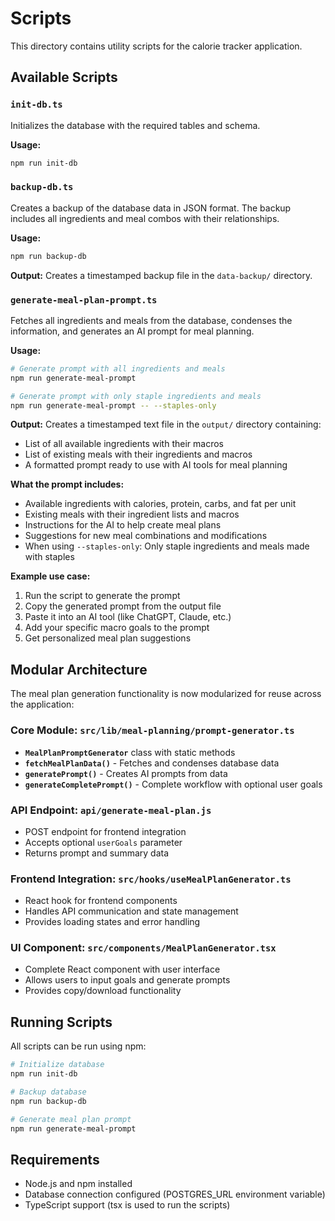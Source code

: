 # Scripts

This directory contains utility scripts for the calorie tracker application.

## Available Scripts

### `init-db.ts`
Initializes the database with the required tables and schema.

**Usage:**
```bash
npm run init-db
```

### `backup-db.ts`
Creates a backup of the database data in JSON format. The backup includes all ingredients and meal combos with their relationships.

**Usage:**
```bash
npm run backup-db
```

**Output:** Creates a timestamped backup file in the `data-backup/` directory.

### `generate-meal-plan-prompt.ts`
Fetches all ingredients and meals from the database, condenses the information, and generates an AI prompt for meal planning.

**Usage:**
```bash
# Generate prompt with all ingredients and meals
npm run generate-meal-prompt

# Generate prompt with only staple ingredients and meals
npm run generate-meal-prompt -- --staples-only
```

**Output:** Creates a timestamped text file in the `output/` directory containing:
- List of all available ingredients with their macros
- List of existing meals with their ingredients and macros
- A formatted prompt ready to use with AI tools for meal planning

**What the prompt includes:**
- Available ingredients with calories, protein, carbs, and fat per unit
- Existing meals with their ingredient lists and macros
- Instructions for the AI to help create meal plans
- Suggestions for new meal combinations and modifications
- When using `--staples-only`: Only staple ingredients and meals made with staples

**Example use case:**
1. Run the script to generate the prompt
2. Copy the generated prompt from the output file
3. Paste it into an AI tool (like ChatGPT, Claude, etc.)
4. Add your specific macro goals to the prompt
5. Get personalized meal plan suggestions

## Modular Architecture

The meal plan generation functionality is now modularized for reuse across the application:

### Core Module: `src/lib/meal-planning/prompt-generator.ts`
- **`MealPlanPromptGenerator`** class with static methods
- **`fetchMealPlanData()`** - Fetches and condenses database data
- **`generatePrompt()`** - Creates AI prompts from data
- **`generateCompletePrompt()`** - Complete workflow with optional user goals

### API Endpoint: `api/generate-meal-plan.js`
- POST endpoint for frontend integration
- Accepts optional `userGoals` parameter
- Returns prompt and summary data

### Frontend Integration: `src/hooks/useMealPlanGenerator.ts`
- React hook for frontend components
- Handles API communication and state management
- Provides loading states and error handling

### UI Component: `src/components/MealPlanGenerator.tsx`
- Complete React component with user interface
- Allows users to input goals and generate prompts
- Provides copy/download functionality

## Running Scripts

All scripts can be run using npm:

```bash
# Initialize database
npm run init-db

# Backup database
npm run backup-db

# Generate meal plan prompt
npm run generate-meal-prompt
```

## Requirements

- Node.js and npm installed
- Database connection configured (POSTGRES_URL environment variable)
- TypeScript support (tsx is used to run the scripts) 